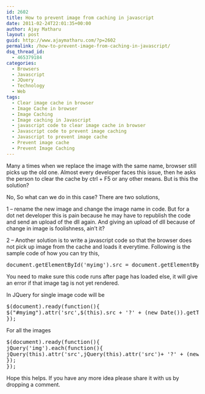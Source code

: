 ```yaml
---
id: 2602
title: How to prevent image from caching in javascript
date: 2011-02-24T22:01:35+00:00
author: Ajay Matharu
layout: post
guid: http://www.ajaymatharu.com/?p=2602
permalink: /how-to-prevent-image-from-caching-in-javascript/
dsq_thread_id:
  - 465379184
categories:
  - Browsers
  - Javascript
  - JQuery
  - Technology
  - Web
tags:
  - Clear image cache in browser
  - Image Cache in browser
  - Image Caching
  - Image caching in Javascript
  - javascript code to clear image cache in browser
  - Javascript code to prevent image caching
  - Javascript to prevent image cache
  - Prevent image cache
  - Prevent Image Caching
---
```

Many a times when we replace the image with the same name, browser still picks up the old one. Almost every developer faces this issue, then he asks the person to clear the cache by ctrl + F5 or any other means. But is this the solution?

No, So what can we do in this case? There are two solutions,

1 &#8211; rename the new image and change the image name in code. But for a dot net developer this is pain because he may have to republish the code and send an upload of the dll again. And giving an upload of dll because of change in image is foolishness, ain&#8217;t it?

2 &#8211; Another solution is to write a javascript code so that the browser does not pick up image from the cache and loads it everytime. Following is the sample code of how you can try this,

<pre name="code" class="javascript">document.getElementById('myimg').src = document.getElementById('myimd').src + '?' + (new Date()).getTime();
</pre>

You need to make sure this code runs after page has loaded else, it will give an error if that image tag is not yet rendered.

In JQuery for single image code will be

<pre name="code" class="javascript">$(document).ready(function(){
$("#myimg").attr('src',$(this).src + '?' + (new Date()).getTime());
});
</pre>

For all the images 

<pre name="code" class="javascript">$(document).ready(function(){
jQuery('img').each(function(){
jQuery(this).attr('src',jQuery(this).attr('src')+ '?' + (new Date()).getTime());
});
});
</pre>

Hope this helps. If you have any more idea please share it with us by dropping a comment.